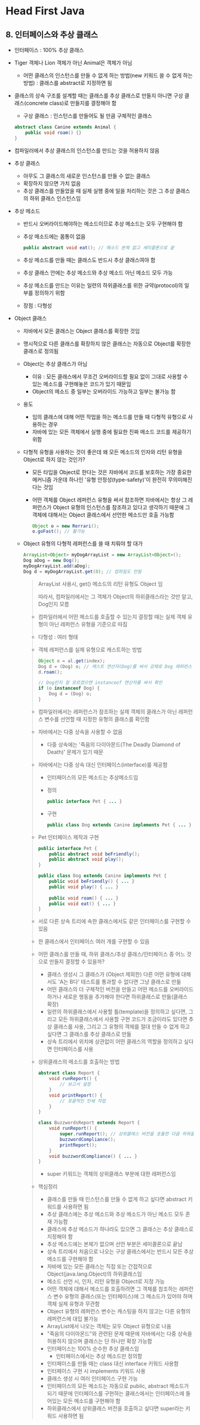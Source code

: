 # Head First Java

## 8. 인터페이스와 추상 클래스

- 인터페이스 : 100% 추상 클래스

- Tiger 객체나 Lion 객체가 아닌 Animal은 객체가 아님

  - 어떤 클래스의 인스턴스를 만들 수 없게 하는 방법(new 키워드 쓸 수 없게 하는 방법) : 클래스를 abstract로 지정하면 됨

- 클래스의 상속 구조를 설계할 때는 클래스를 추상 클래스로 만들지 아니면 구상 클래스(concrete class)로 만들지를 결정해야 함

  - 구상 클래스 : 인스턴스를 만들어도 될 만큼 구체적인 클래스

  ```java
  abstract class Canine extends Animal {
      public void roam() {}
  }
  ```

- 컴파일러에서 추상 클래스의 인스턴스를 만드는 것을 허용하지 않음

- 추상 클래스 

  - 아무도 그 클래스의 새로운 인스턴스를 만들 수 없는 클래스
  - 확장하지 않으면 가치 없음
  - 추상 클래스를 만들었을 때 실제 실행 중에 일을 처리하는 것은 그 추상 클래스의 하위 클래스 인스턴스임

- 추상 메소드

  - 반드시 오버라이드해야하는 메소드이므로 추상 메소드는 모두 구현해야 함

  - 추상 메소드에는 몸통이 없음

    ```java
    public abstract void eat(); // 메소드 본체 없고 세미콜론으로 끝
    ```

  - 추상 메소드를 만들 때는 클래스도 반드시 추상 클래스여야 함

  - 추상 클래스 안에는 추상 메소드와 추상 메소드 아닌 메소드 모두 가능

  - 추상 메소드를 만드는 이유는 일련의 하위클래스를 위한 규약(protocol)의 일부를 정의하기 위함

  - 장점 : 다형성

- Object 클래스

  - 자바에서 모든 클래스는 Object 클래스를 확장한 것임

  - 명시적으로 다른 클래스를 확장하지 않은 클래스는 자동으로 Object를 확장한 클래스로 정의됨

  - Object는 추상 클래스가 아님

    - 이유 : 모든 클래스에서 무조건 오버라이드할 필요 없이 그대로 사용할 수 있는 메소드를 구현해놓은 코드가 있기 때문임
    - Object의 메소드 중 일부는 오버라이드 가능하고 일부는 불가능 함

  - 용도

    - 임의 클래스에 대해 어떤 작업을 하는 메소드를 만들 때 다형적 유형으로 사용하는 경우
    - 자바에 있는 모든 객체에서 실행 중에 필요한 진짜 메소드 코드를 제공하기 위함

  - 다형적 유형을 사용하는 것이 좋은데 왜 모든 메소드의 인자와 리턴 유형을 Object로 하지 않는 것인가?

    - 모든 타입을 Object로 한다는 것은 자바에서 코드를 보호하는 가장 중요한 메커니즘 가운데 하나인 '유형 안정성(type-safety)'이 완전히 무의미해진다는 것임

    - 어떤 객체를 Object 레퍼런스 유형을 써서 참조하면 자바에서는 항상 그 레퍼런스가 Object 유형의 인스턴스를 참조하고 있다고 생각하기 때문에 그 객체에 대해서는 Object 클래스에서 선언한 메소드만 호출 가능함

      ```java
      Object o = new Rerrari();
      o.goFast(); // 불가능
      ```

  - Object 유형의 다형적 레퍼런스를 쓸 때 치뤄야 할 대가

    ```java
    ArrayList<Object> myDogArrayList = new ArrayList<Object>();
    Dog aDog = new Dog();
    myDogArrayList.add(aDog);
    Dog d = myDogArrayList.get(0); // 컴파일도 안됨
    ```

    > ArrayList<Object> 사용시, get() 메소드의 리턴 유형도 Object 임
    >
    > 따라서, 컴파일러에서는 그 객체가 Object의 하위클래스라는 것만 알고, Dog인지 모름

  - 컴파일러에서 어떤 메소드를 호출할 수 있는지 결정할 때는 실제 객체 유형이 아닌 레퍼런스 유형을 기준으로 따짐

- 다형성 : 여러 형태

- 객체 레퍼런스를 실제 유형으로 캐스트하는 방법

  ```java
  Object o = al.get(index);
  Dog d = (Dog) o; // 캐스트 연산자(Dog)를 써서 강제로 Dog 레퍼런스 변수로 만드는 방법
  d.roam();

  // Dog인지 잘 모르겠으면 instanceof 연산자를 써서 확인
  if (o instanceof Dog) {
      Dog d = (Dog) o;
  }
  ```

- 컴파일러에서는 레퍼런스가 참조하는 실제 객체의 클래스가 아닌 레퍼런스 변수를 선언할 때 지정한 유형의 클래스를 확인함

- 자바에서는 다중 상속을 사용할 수 없음

  - 다중 상속에는 '죽음의 다이아몬드(The Deadly Diamond of Death)' 문제가 있기 때문

- 자바에서는 다중 상속 대신 인터페이스(interface)를 제공함

  - 인터페이스의 모든 메소드는 추상메소드임

  - 정의

    ```java
    public interface Pet { ... }
    ```

  - 구현

    ```java
    public class Dog extends Canine implements Pet { ... }
    ```

- Pet 인터페이스 제작과 구현

  ```java
  public interface Pet {
      public abstract void beFriendly();
      public abstract void play();
  }
  ```

  ```java
  public class Dog extends Canine implements Pet {
      public void beFriendly() { ... }
      public void play() { ... }
      
      public void roam() { ... }
      public void eat() { ... }
  }
  ```

- 서로 다른 상속 트리에 속한 클래스에서도 같은 인터페이스를 구현할 수 있음

- 한 클래스에서 인터페이스 여러 개를 구현할 수 있음

- 어떤 클래스를 만들 때, 하위 클래스/추상 클래스/인터페이스 중 어느 것으로 만들지 결정할 수 있을까?

  - 클래스 생성시 그 클래스가 (Object 제외한) 다른 어떤 유형에 대해서도 'A는 B다' 테스트를 통과할 수 없다면 그냥 클래스로 만듦
  - 어떤 클래스의 더 구체적인 버전을 만들고 어떤 메소드를 오버라이드하거나 새로운 행동을 추가해야 한다면 하위클래스로 만듦(클래스 확장)
  - 일련의 하위클래스에서 사용할 틀(template)을 정의하고 싶다면, 그리고 모든 하위클래스에서 사용할 구현 코드가 조금이라도 있다면 추상 클래스를 사용, 그리고 그 유형의 객체를 절대 만들 수 없게 하고 싶다면 그 클래스를 추상 클래스로 만듦
  - 상속 트리에서 위치에 상관없이 어떤 클래스의 역할을 정의하고 싶다면 인터페이스를 사용

- 상위클래스의 메소드를 호출하는 방법

  ```java
  abstract class Report {
      void runReport() {
          // 보고서 설정
      }
      void printReport() {
          // 포괄적인 인쇄 작업
      }
  }

  class BuzzwordsReport extends Report {
      void runReport() {
          super.runReport(); // 상위클래스 버전을 호출한 다음 하위클래스에서 해야할 일을 처리함
          buzzwordCompliance();
          printReport();
      }
      void buzzwordCompliance() { ... }
  }
  ```

  - super 키워드는 객체의 상위클래스 부분에 대한 레퍼런스임

- 핵심정리

  - 클래스를 만들 때 인스턴스를 만들 수 없게 하고 싶다면 abstract 키워드를 사용하면 됨
  - 추상 클래스에는 추상 메소드와 추상 메소드가 아닌 메소드 모두 존재 가능함
  - 클래스에 추상 메소드가 하나라도 있으면 그 클래스는 추상 클래스로 지정해야 함
  - 추상 메소드에는 본체가 없으며 선언 부분은 세미콜론으로 끝남
  - 상속 트리에서 처음으로 나오는 구상 클래스에서는 반드시 모든 추상 메소드를 구현해야 함
  - 자바에 있는 모든 클래스는 직접 또는 간접적으로 Object(java.lang.Object)의 하위클래스임
  - 메소드 선언 시, 인자, 리턴 유형을 Object로 지정 가능
  - 어떤 객체에 대해서 메소드를 호출하려면 그 객체를 참조하는 레퍼런스 변수 유형의 클래스(또는 인터페이스)에 그 메소드가 있어야 하며 객체 실제 유형과 무관함
  - Object 유형의 레퍼런스 변수는 캐스팅을 하지 않고는 다른 유형의 레퍼런스에 대입 불가능
  - ArrayList<Object>에서 나오는 객체는 모두 Object 유형으로 나옴
  - "죽음의 다이아몬드"와 관련된 문제 때문에 자바에서는 다중 상속을 허용하지 않으며 클래스는 단 하나만 확장 가능함
  - 인터페이스는 100% 순수한 추상 클래스임
    - 인터페이스에서는 추상 메소드만 정의함
  - 인터페이스를 만들 때는 class 대신 interface 키워드 사용함
  - 인터페이스 구현 시 implements 키워드 사용
  - 클래스 생성 시 여러 인터페이스 구현 가능
  - 인터페이스의 모든 메소드는 자동으로 public, abstract 메소드가 되기 때문에 인터페이스를 구현하는 클래스에서는 인터페이스에 들어있는 모든 메소드를 구현해야 함
  - 하위클래스에서 상위클래스 버전을 호출하고 싶다면 super라는 키워드 사용하면 됨


